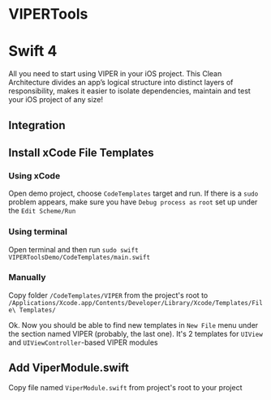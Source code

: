 # VIPERTools
# Swift 4

All you need to start using VIPER in your iOS project. 
This Clean Architecture divides an app’s logical structure into distinct layers of responsibility, makes it easier to isolate dependencies, maintain and test your iOS project of any size!

## Integration


## Install xCode File Templates

### Using xCode
Open demo project, choose `CodeTemplates` target and run. 
If there is a `sudo` problem appears, make sure you have `Debug process as` `root` set up under the `Edit Scheme/Run`

### Using terminal
Open terminal and then run ```sudo swift VIPERToolsDemo/CodeTemplates/main.swift```

### Manually
Copy folder `/CodeTemplates/VIPER` from the project's root to `/Applications/Xcode.app/Contents/Developer/Library/Xcode/Templates/File\ Templates/`

Ok. Now you should be able to find new templates in `New File` menu under the section named VIPER (probably, the last one).
It's 2 templates for `UIView` and `UIViewController`-based VIPER modules

## Add ViperModule.swift
Copy file named `ViperModule.swift` from project's root to your project
